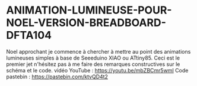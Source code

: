 # ANIMATION-LUMINEUSE-POUR-NOEL-VERSION-BREADBOARD-DFTA104
Noel approchant je commence à chercher à mettre au point des animations lumineuses simples à base de Seeeduino XIAO ou ATtiny85. Ceci est le premier jet n'hésitez pas à me faire des remarques constructives sur le schéma et le code.
vidéo YouTube : https://youtu.be/mbZBCmr5wmI
Code pastebin : https://pastebin.com/ktvQD4t2


